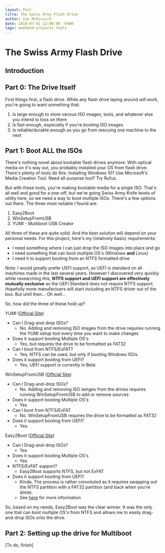 ```yaml
---
layout: Post
title: The Swiss Army Flash Drive
author: Ian McKissick
date: 2018-07-01 22:00:00 -0400
tags: weekend-projects tools
---
```


# The Swiss Army Flash Drive

## Introduction

## Part 0: The Drive Itself

First things first, a flash drive. While any flash drive laying around  _will_ work, you're going to want something that:

1. Is large enough to store various ISO images, tools, and whatever else you intend to toss on there
2. Is fast enough, especially if you're booting ISO images
3. Is reliable/durable enough as you go from rescuing one machine to the next

## Part 1: Boot ALL the ISOs

There's nothing novel about bootable flash drives anymore. With optical media on it's way out, you probably installed your OS from flash drive. There's plenty of tools do this. Installing Windows 10? Use Microsoft's Media Creation Tool. Need all-purpose tool? Try Rufus.

But with these tools, you're making bootable media for a single ISO. That's all well and good for a one-off, but we're going Swiss Army Knife levels of utility here, so we need a way to boot multiple ISOs. There's a few options out there. The three most notable I found are:

1. Easy2Boot
2. WinSetupFromUSB
3. YUMI - Multiboot USB Creator

All three of these are quite solid. And the best solution will depend on your personal needs. For this project, here's my (relatively basic) requirements:

* I need something where I can just drop the ISO images into place and go
* I need something that can boot multiple OS's (Windows **and** Linux)
* I need it to support booting from an NTFS formatted drive

Note: I would greatly prefer UEFI support, as UEFI is standard on all machines made in the last several years.
However I discovered very quickly while researching this, **NTFS support and UEFI support are effectively mutually exclusive** as the UEFI Standard does not require NTFS support.
Hopefully more manufactuers will start including an NTFS driver out of the box. But until then... Oh well...

So, how did the three of these hold up?

YUMI ([Official Site](https://www.pendrivelinux.com/yumi-multiboot-usb-creator/))

* Can I Drag-and-drop ISOs?
  * No. Adding and removing ISO images from the drive requires running the YUMI setup tool every time you want to make changes
* Does it support booting Multiple OS's
  * Yes, but requires the drive to be formatted as FAT32
* Can I boot from NTFS/ExFAT?
  * Yes, NTFS can be used, but _only_ if booting Windows ISOs.
* Does it support booting from UEFI?
  * Yes, UEFI support is currently in Beta

WinSetupFromUSB ([Official Site](http://www.winsetupfromusb.com))

* Can I Drag-and-drop ISOs?
  * No. Adding and removing ISO iamges from the drives requires running WinSetupFromUSB to add or remove sources
* Does it support booting Multiple OS's
  * Yes
* Can I boot from NTFS/ExFAT
  * No. WinSetupFromUSB requires the drive to be formatted as FAT32
* Does it support booting from UEFI?
  * Yes.

Easy2Boot ([Official Site](http://www.easy2boot.com))

* Can I Drag-and-drop ISOs?
  * Yes
* Does it support booting Multiple OS's
  * Yes
* NTFS/ExFAT support?
  * Easy2Boot supports NTFS, but not ExFAT
* Does it support booting from UEFI?
  * Kinda. The process is rather convoluted as it requires swapping out the NTFS partition with a FAT32 partition (and back when you're done).
  * See [here](http://www.easy2boot.com/useful-things-to-know/) for more information

So, based on my needs, Easy2Boot was the clear winner. It was the only one that can boot multiple OS's from NTFS and allows me to easily drag-and-drop ISOs onto the drive.

## Part 2: Setting up the drive for Multiboot

[To do, finish]